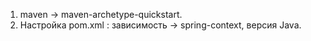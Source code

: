 1. maven -> maven-archetype-quickstart.
2. Настройка pom.xml : зависимость -> spring-context, версия Java.

